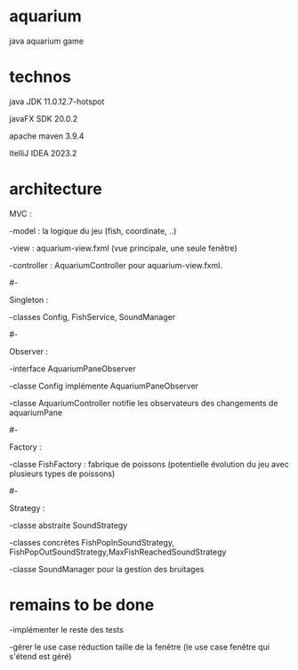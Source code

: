 # aquarium
java aquarium game

# technos
java JDK 11.0.12.7-hotspot

javaFX SDK 20.0.2

apache maven 3.9.4

ItelliJ IDEA 2023.2

# architecture
MVC :

-model : la logique du jeu (fish, coordinate, ..)

-view : aquarium-view.fxml (vue principale, une seule fenêtre)

-controller : AquariumController pour aquarium-view.fxml.

#-

Singleton :

-classes Config, FishService, SoundManager

#-

Observer :

-interface AquariumPaneObserver 

-classe Config implémente AquariumPaneObserver

-classe AquariumController notifie les observateurs des changements de aquariumPane

#-

Factory :

-classe FishFactory : fabrique de poissons (potentielle évolution du jeu avec plusieurs types de poissons)

#-

Strategy :

-classe abstraite SoundStrategy

-classes concrètes FishPopInSoundStrategy, FishPopOutSoundStrategy,MaxFishReachedSoundStrategy

-classe SoundManager pour la gestion des bruitages

# remains to be done
-implémenter le reste des tests

-gérer le use case réduction taille de la fenêtre
(le use case fenêtre qui s'étend est géré)
